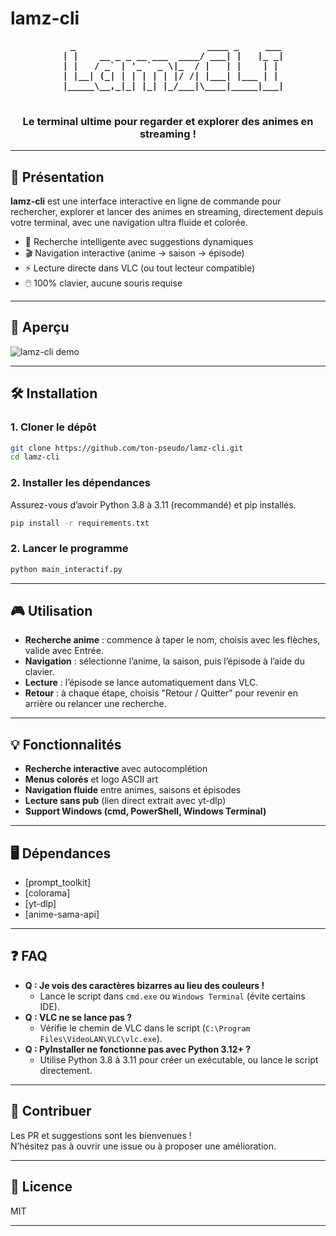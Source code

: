 # lamz-cli

<div align="center">
  <pre>
   <b> _                         ____ _     ___ 
  | |    __ _ _ __ ___  ____/ ___| |   |_ _|
  | |   / _` | '_ ` _ \|_  / |   | |    | | 
  | |__| (_| | | | | | |/ /| |___| |___ | | 
  |_____\__,_|_| |_| |_/___|\____|_____|___|</b>
  </pre>
  <h3>Le terminal ultime pour regarder et explorer des animes en streaming !</h3>
</div>

---

## 🚀 Présentation

**lamz-cli** est une interface interactive en ligne de commande pour rechercher, explorer et lancer des animes en streaming, directement depuis votre terminal, avec une navigation ultra fluide et colorée.

- 🔎 Recherche intelligente avec suggestions dynamiques
- 🎬 Navigation interactive (anime → saison → épisode)
- ⚡️ Lecture directe dans VLC (ou tout lecteur compatible)
- 🖱️ 100% clavier, aucune souris requise

---

## 📸 Aperçu

![lamz-cli demo]([https://user-images.githubusercontent.com/0000000/lamz-cli-demo.gif](https://github.com/Lam1ne/lamz-cli/blob/main/img/image.png?raw=true)) 

---

## 🛠️ Installation

### 1. **Cloner le dépôt**

```sh
git clone https://github.com/ton-pseudo/lamz-cli.git
cd lamz-cli
```

### 2. **Installer les dépendances**

Assurez-vous d’avoir Python 3.8 à 3.11 (recommandé) et pip installés.

```sh
pip install -r requirements.txt
```

### 2. **Lancer le programme**

```sh
python main_interactif.py
```

---

## 🎮 Utilisation

- **Recherche anime** : commence à taper le nom, choisis avec les flèches, valide avec Entrée.
- **Navigation** : sélectionne l’anime, la saison, puis l’épisode à l’aide du clavier.
- **Lecture** : l’épisode se lance automatiquement dans VLC.
- **Retour** : à chaque étape, choisis "Retour / Quitter" pour revenir en arrière ou relancer une recherche.

---

## 💡 Fonctionnalités

- **Recherche interactive** avec autocomplétion
- **Menus colorés** et logo ASCII art
- **Navigation fluide** entre animes, saisons et épisodes
- **Lecture sans pub** (lien direct extrait avec yt-dlp)
- **Support Windows (cmd, PowerShell, Windows Terminal)**

---

## 🖥️ Dépendances

- [prompt_toolkit]
- [colorama]
- [yt-dlp]
- [anime-sama-api] 

---

## ❓ FAQ

- **Q : Je vois des caractères bizarres au lieu des couleurs !**
  - Lance le script dans `cmd.exe` ou `Windows Terminal` (évite certains IDE).
- **Q : VLC ne se lance pas ?**
  - Vérifie le chemin de VLC dans le script (`C:\Program Files\VideoLAN\VLC\vlc.exe`).
- **Q : PyInstaller ne fonctionne pas avec Python 3.12+ ?**
  - Utilise Python 3.8 à 3.11 pour créer un exécutable, ou lance le script directement.

---

## 🤝 Contribuer

Les PR et suggestions sont les bienvenues !  
N’hésitez pas à ouvrir une issue ou à proposer une amélioration.

---

## 📝 Licence

MIT

---

